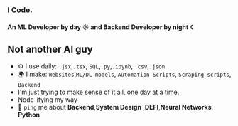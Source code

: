 ### I Code.

#### An ML Developer by day ☼ and Backend Developer by night ☾

## Not another AI guy ## 


- ⚙️ I use daily: `.jsx`,`.tsx`, `SQL`,`.py`,`.ipynb`, `.csv`,`.json`
- 🌍 I make: `Websites`,`ML/DL models`, `Automation Scripts`, `Scraping scripts`, `Backend`
- I'm just trying to make sense of it all, one day at a time.
- Node-ifying my way
- 💬 `ping` me about **Backend**,**System Design** ,**DEFI**,**Neural Networks**, **Python**
